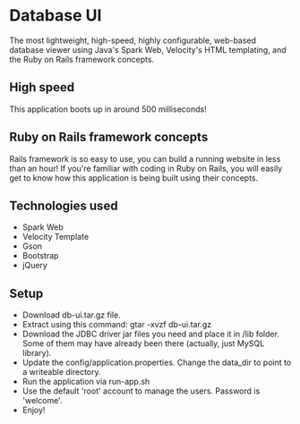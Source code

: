 # Database UI

The most lightweight, high-speed, highly configurable, web-based database viewer using Java's Spark Web,
Velocity's HTML templating, and the Ruby on Rails framework concepts.

## High speed
This application boots up in around 500 milliseconds!

## Ruby on Rails framework concepts
Rails framework is so easy to use, you can build a running website in less than an hour! If you're familiar with coding in Ruby on Rails, you will easily get to know how this application is being built using their concepts.

## Technologies used
- Spark Web
- Velocity Template
- Gson
- Bootstrap
- jQuery

## Setup
- Download db-ui.tar.gz file.
- Extract using this command: gtar -xvzf db-ui.tar.gz
- Download the JDBC driver jar files you need and place it in /lib folder. Some of them may have already been there (actually, just MySQL library).
- Update the config/application.properties. Change the data_dir to point to a writeable directory.
- Run the application via run-app.sh
- Use the default 'root' account to manage the users. Password is 'welcome'.
- Enjoy!


